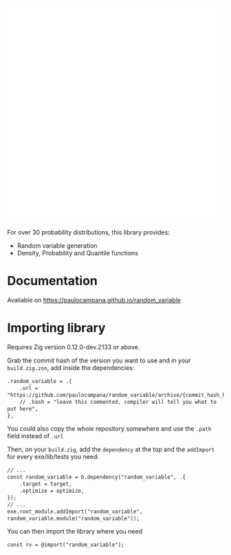 ![](image.png)

For over 30 probability distributions, this library provides:

* Random variable generation
* Density, Probability and Quantile functions

# Documentation
Avaliable on <https://paulocampana.github.io/random_variable>

# Importing library
Requires Zig version 0.12.0-dev.2133 or above.

Grab the commit hash of the version you want to use and in your `build.zig.zon`, add inside the dependencies:

```zig
.random_variable = .{
    .url = "https://github.com/paulocampana/random_variable/archive/{commit_hash_here}.tar.gz",
    // .hash = "leave this commented, compiler will tell you what to put here",
},
```

You could also copy the whole repository somewhere and use the `.path` field instead of `.url`

Then, on your `build.zig`, add the `dependency` at the top and the `addImport` for every exe/lib/tests you need:

```zig
// ...
const random_variable = b.dependency("random_variable", .{
    .target = target,
    .optimize = optimize,
});
// ...
exe.root_module.addImport("random_variable", random_variable.module("random_variable"));
```

You can then import the library where you need

```zig
const rv = @import("random_variable");
```
